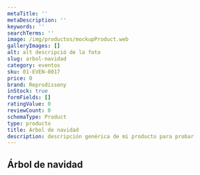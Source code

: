 ```yaml
---
metaTitle: ''
metaDescription: ''
keywords: ''
searchTerms: ''
image: /img/productos/mockupProduct.web
galleryImages: []
alt: alt descripció de la foto
slug: arbol-navidad
category: eventos
sku: 01-EVEN-0017
price: 0
brand: Reprodisseny
inStock: true
formFields: []
ratingValue: 0
reviewCount: 0
schemaType: Product
type: producto
title: Árbol de navidad
description: descripción genérica de mi producto para probar
---
```

## Árbol de navidad
